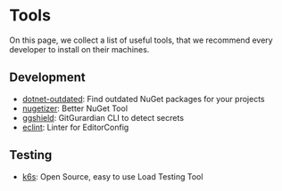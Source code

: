 # Tools

On this page, we collect a list of useful tools, that we recommend every developer to install on their machines.

## Development

- [dotnet-outdated](https://github.com/dotnet-outdated/dotnet-outdated): Find outdated NuGet packages for your projects
- [nugetizer](https://github.com/devlooped/nugetizer): Better NuGet Tool
- [ggshield](https://github.com/GitGuardian/ggshield): GitGurardian CLI to detect secrets
- [eclint](https://github.com/greut/eclint): Linter for EditorConfig

## Testing

- [k6s](https://k6.io/): Open Source, easy to use Load Testing Tool
